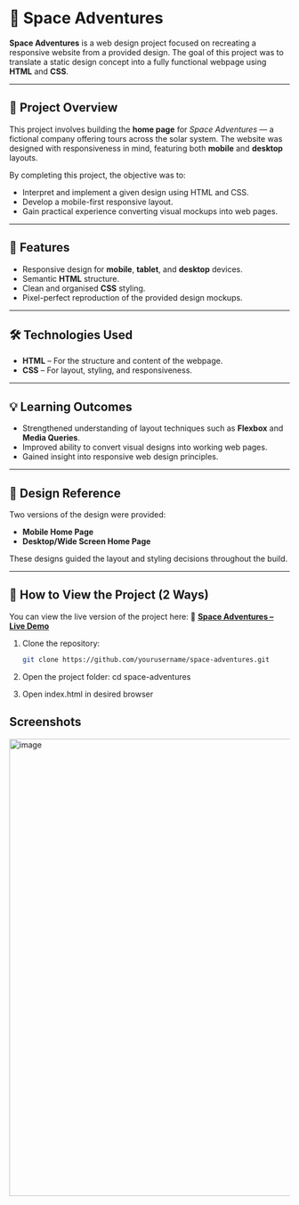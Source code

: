 # 🚀 Space Adventures

**Space Adventures** is a web design project focused on recreating a responsive website from a provided design. The goal of this project was to translate a static design concept into a fully functional webpage using **HTML** and **CSS**.

---

## 🌌 Project Overview

This project involves building the **home page** for *Space Adventures* — a fictional company offering tours across the solar system. The website was designed with responsiveness in mind, featuring both **mobile** and **desktop** layouts.

By completing this project, the objective was to:
- Interpret and implement a given design using HTML and CSS.
- Develop a mobile-first responsive layout.
- Gain practical experience converting visual mockups into web pages.

---

## 🧭 Features

- Responsive design for **mobile**, **tablet**, and **desktop** devices.  
- Semantic **HTML** structure.  
- Clean and organised **CSS** styling.  
- Pixel-perfect reproduction of the provided design mockups.  

---

## 🛠️ Technologies Used

- **HTML** – For the structure and content of the webpage.  
- **CSS** – For layout, styling, and responsiveness.  

---

## 💡 Learning Outcomes

- Strengthened understanding of layout techniques such as **Flexbox** and **Media Queries**.  
- Improved ability to convert visual designs into working web pages.  
- Gained insight into responsive web design principles.

---

## 📱 Design Reference

Two versions of the design were provided:
- **Mobile Home Page**
- **Desktop/Wide Screen Home Page**

These designs guided the layout and styling decisions throughout the build.

---

## 🚀 How to View the Project (2 Ways)

You can view the live version of the project here:
🔗 **[Space Adventures – Live Demo](https://yourusername.github.io/space-adventures/)**

1. Clone the repository:
   ```bash
   git clone https://github.com/yourusername/space-adventures.git

2. Open the project folder:
   cd space-adventures

3. Open index.html in desired browser

## Screenshots

<img width="1778" height="820" alt="image" src="https://github.com/user-attachments/assets/49555b57-601a-4562-bf41-7733f5b543f4" />

